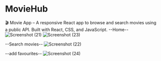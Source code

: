 # MovieHub
🎬 Movie App – A responsive React app to browse and search movies using a public API. Built with React, CSS, and JavaScript.
--Home--
![Screenshot (21)](https://github.com/user-attachments/assets/cba9feee-b8fb-4457-be7c-679712bd96bb)
![Screenshot (23)](https://github.com/user-attachments/assets/5966210d-dace-4af1-a8af-946314b2cfe8)

--Search movies--
![Screenshot (22)](https://github.com/user-attachments/assets/31af23ce-ffc0-41be-8527-16be97fa85da)

--add favourites--
![Screenshot (24)](https://github.com/user-attachments/assets/eb676f14-f18f-4f49-bb9c-7cf194131074)

